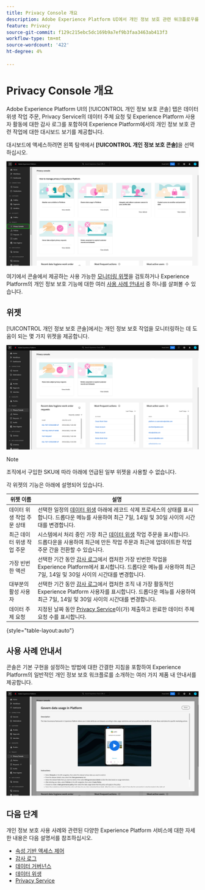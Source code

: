 ```yaml
---
title: Privacy Console 개요
description: Adobe Experience Platform UI에서 개인 정보 보호 관련 워크플로우를 모니터링하는 방법을 알아봅니다.
feature: Privacy
source-git-commit: f129c215ebc5dc169b9a7ef9b3faa3463ab413f3
workflow-type: tm+mt
source-wordcount: '422'
ht-degree: 4%

---
```


# Privacy Console 개요

Adobe Experience Platform UI의 [!UICONTROL 개인 정보 보호 콘솔] 탭은 데이터 위생 작업 주문, Privacy Service의 데이터 주체 요청 및 Experience Platform 사용자 활동에 대한 감사 로그를 포함하여 Experience Platform에서의 개인 정보 보호 관련 작업에 대한 대시보드 보기를 제공합니다.

대시보드에 액세스하려면 왼쪽 탐색에서 **[!UICONTROL 개인 정보 보호 콘솔]**&#x200B;을 선택하십시오.

![Experience Platform UI의 왼쪽 탐색에서 [!UICONTROL 개인 정보 보호 콘솔]을 선택하는 동안 표시되는 이미지](../images/governance-privacy-security/privacy-console/left-nav.png)

여기에서 콘솔에서 제공하는 사용 가능한 [모니터링 위젯](#widgets)을 검토하거나 Experience Platform의 개인 정보 보호 기능에 대한 여러 [사용 사례 안내서](#use-case-guides) 중 하나를 살펴볼 수 있습니다.

## 위젯

[!UICONTROL 개인 정보 보호 콘솔]에서는 개인 정보 보호 작업을 모니터링하는 데 도움이 되는 몇 가지 위젯을 제공합니다.

![Experience Platform UI의 왼쪽 탐색에서 [!UICONTROL 개인 정보 보호 콘솔]을 선택하는 동안 표시되는 이미지](../images/governance-privacy-security/privacy-console/widgets.png)

>[!NOTE]
>
>조직에서 구입한 SKU에 따라 아래에 언급된 일부 위젯을 사용할 수 없습니다.

각 위젯의 기능은 아래에 설명되어 있습니다.

| 위젯 이름 | 설명 |
| --- | --- |
| 데이터 위생 작업 주문 상태 | 선택한 일정의 [데이터 위생](../../hygiene/home.md) 아래에 레코드 삭제 프로세스의 상태를 표시합니다. 드롭다운 메뉴를 사용하여 최근 7일, 14일 및 30일 사이의 시간대를 변경합니다. |
| 최근 데이터 위생 작업 주문 | 시스템에서 처리 중인 가장 최근 [데이터 위생](../../hygiene/home.md) 작업 주문을 표시합니다. 드롭다운을 사용하여 최근에 만든 작업 주문과 최근에 업데이트한 작업 주문 간을 전환할 수 있습니다. |
| 가장 빈번한 액션 | 선택한 기간 동안 [감사 로그](./audit-logs/overview.md)에서 캡처한 가장 빈번한 작업을 Experience Platform에서 표시합니다. 드롭다운 메뉴를 사용하여 최근 7일, 14일 및 30일 사이의 시간대를 변경합니다. |
| 대부분의 활성 사용자 | 선택한 기간 동안 [감사 로그](./audit-logs/overview.md)에서 캡처한 조직 내 가장 활동적인 Experience Platform 사용자를 표시합니다. 드롭다운 메뉴를 사용하여 최근 7일, 14일 및 30일 사이의 시간대를 변경합니다. |
| 데이터 주제 요청 | 지정된 날짜 동안 [Privacy Service](../../privacy-service/home.md)이(가) 제출하고 완료한 데이터 주체 요청 수를 표시합니다. |

{style="table-layout:auto"}

## 사용 사례 안내서

콘솔은 기본 구현을 설정하는 방법에 대한 간결한 지침을 포함하여 Experience Platform의 일반적인 개인 정보 보호 워크플로를 소개하는 여러 가지 제품 내 안내서를 제공합니다.

![Experience Platform UI의 왼쪽 탐색에서 [!UICONTROL 개인 정보 보호 콘솔]을 선택하는 동안 표시되는 이미지](../images/governance-privacy-security/privacy-console/use-case-guide.png)

## 다음 단계

개인 정보 보호 사용 사례와 관련된 다양한 Experience Platform 서비스에 대한 자세한 내용은 다음 설명서를 참조하십시오.

* [속성 기반 액세스 제어](../../access-control/abac/overview.md)
* [감사 로그](./audit-logs/overview.md)
* [데이터 거버넌스](../../data-governance/home.md)
* [데이터 위생](../../hygiene/home.md)
* [Privacy Service](../../privacy-service/home.md)
